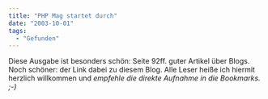 ```yaml
---
title: "PHP Mag startet durch"
date: "2003-10-01"
tags:
  - "Gefunden"
---
```


Diese Ausgabe ist besonders schön: Seite 92ff. guter Artikel über Blogs. Noch schöner: der Link dabei zu diesem Blog. Alle Leser heiße ich hiermit herzlich willkommen und _empfehle die direkte Aufnahme in die Bookmarks. ;-)_
